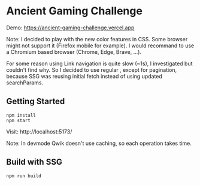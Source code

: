 # Ancient Gaming Challenge

Demo: https://ancient-gaming-challenge.vercel.app

Note: I decided to play with the new color features in CSS. Some browser might not support it (Firefox mobile for example). I would recommand to use a Chromium based browser (Chrome, Edge, Brave, ...).

For some reason using Link navigation is quite slow (~1s), I investigated but couldn't find why. So I decided to use regular <a>, except for pagination, because SSG was reusing initial fetch instead of using updated searchParams.

## Getting Started
```
npm install
npm start
```
Visit: http://localhost:5173/

Note: In devmode Qwik doesn't use caching, so each operation takes time.

## Build with SSG

```
npm run build
```
